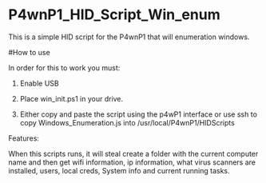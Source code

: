 # P4wnP1_HID_Script_Win_enum
This is a simple HID script for the P4wnP1 that will enumeration windows.


#How to use

In order for this to work you must:

1. Enable USB

2. Place win_init.ps1 in your drive.

3. Either copy and paste the script using the p4wP1 interface or use ssh to copy Windows_Enumeration.js into /usr/local/P4wnP1/HIDScripts



Features:

When this scripts runs, it will steal create a folder with the current computer name and then get wifi information, ip information, what virus scanners are installed, users, local creds, System info and current running tasks.
